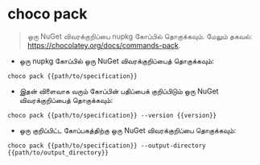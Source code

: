 # choco pack

> ஒரு NuGet விவரக்குறிப்பை nupkg கோப்பில் தொகுக்கவும்.
> மேலும் தகவல்: <https://chocolatey.org/docs/commands-pack>.

- ஒரு nupkg கோப்பில் ஒரு NuGet விவரக்குறிப்பைத் தொகுக்கவும்:

`choco pack {{path/to/specification}}`

- இதன் விளைவாக வரும் கோப்பின் பதிப்பைக் குறிப்பிடும் ஒரு NuGet விவரக்குறிப்பைத் தொகுக்கவும்:

`choco pack {{path/to/specification}} --version {{version}}`

- ஒரு குறிப்பிட்ட கோப்பகத்திற்கு ஒரு NuGet விவரக்குறிப்பை தொகுக்கவும்:

`choco pack {{path/to/specification}} --output-directory {{path/to/output_directory}}`

